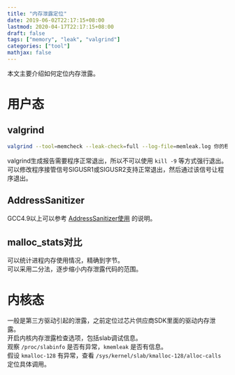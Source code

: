 ```yaml
---
title: "内存泄露定位"
date: 2019-06-02T22:17:15+08:00
lastmod: 2020-04-17T22:17:15+08:00
draft: false
tags: ["memory", "leak", "valgrind"]
categories: ["tool"]
mathjax: false
---
```


本文主要介绍如何定位内存泄露。  
<!--more-->

# 用户态
## valgrind
```sh
valgrind --tool=memcheck --leak-check=full --log-file=memleak.log 你的程序
```
valgrind生成报告需要程序正常退出，所以不可以使用 `kill -9` 等方式强行退出。  
可以修改程序接管信号SIGUSR1或SIGUSR2支持正常退出，然后通过该信号让程序退出。  

## AddressSanitizer
GCC4.9以上可以参考 [AddressSanitizer使用](/post/addresssanitizer定位内存问题/) 的说明。  

## malloc_stats对比
可以统计进程内存使用情况，精确到字节。  
可以采用二分法，逐步缩小内存泄露代码的范围。  

# 内核态
一般是第三方驱动引起的泄露，之前定位过芯片供应商SDK里面的驱动内存泄露。  
开启内核内存泄露检查选项，包括slab调试信息。  
观察 `/proc/slabinfo` 是否有异常，`kmemleak` 是否有信息。  
假设 `kmalloc-128` 有异常，查看 `/sys/kernel/slab/kmalloc-128/alloc-calls` 定位具体调用。  

